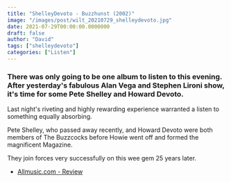 ```yaml
---
title: "ShelleyDevoto - Buzzhunst (2002)"
image: "/images/post/wilt_20210729_shelleydevoto.jpg"
date: 2021-07-29T00:00:00.0000000
draft: false
author: "David"
tags: ["shelleydevoto"]
categories: ["Listen"]
---
```

### There was only going to be one album to listen to this evening. After yesterday's fabulous Alan Vega and Stephen Lironi show, it's time for some Pete Shelley and Howard Devoto.

 Last night's riveting and highly rewarding experience warranted a listen to something equally absorbing. 

 Pete Shelley, who passed away recently, and Howard Devoto were both members of The Buzzcocks before Howie went off and formed the magnificent Magazine.

 They join forces very successfully on this wee gem 25 years later.

-  [Allmusic.com - Review](https://www.allmusic.com/album/buzzkunst-mw0000219863)